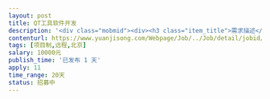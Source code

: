 ```yaml
---                
layout: post       
title: QT工具软件开发           
description: '<div class="mobmid"><div><h3 class="item_title">需求描述</h3><p>一、需求描述：<br/>类别：小型工具软件开发 <br/>进度：已经有产品文档、原型图、UI、同类型软件框架源码，需要技术开发。 <br/>功能： <br/>（1）功能1，基于csv的数据操作功能，小型数据规模，涉及删除、添加等基本操作。<br/>（2）功能2，数据处理功能，数据源为csv文件，涉及图表控件的使用，涉及数据读取、显示、参数计算（有公式，普通难度）等功能。<br/>（3）功能3，txt文件生成，将功能1和功能2中变量进行组合生成不同的txt文件。<br/>（4）功能4，调用外部exe文件，调用规则明确，需对运行结果文件（txt格式）进行读取。<br/>（5）功能5，Word文件生成（有源码参考），将功能1和功能2中变量进行组合生成不同的Word文件。<br/>技术：底层C++，界面Qt，要求底层可独立运行。<br/>二、人才要求：<br/>3年以上C++和Qt开发经验，具备软件构架设计能力，有数据处理开发经验者优先。<br/>三、参考产品：<br/> <br/>四、合作方式：<br/>开发方式：远程开发。<br/>开发周期：20-30天</p></div><!--info end--></div>'     
contenturl: https://www.yuanjisong.com/Webpage/Job/../Job/detail/jobid/101519      
tags: [项目制,远程,北京]            
salary: 10000元          
publish_time: '已发布 1 天'         
apply: 11                   
time_range: 20天              
status: 招募中                  
---                 
```


